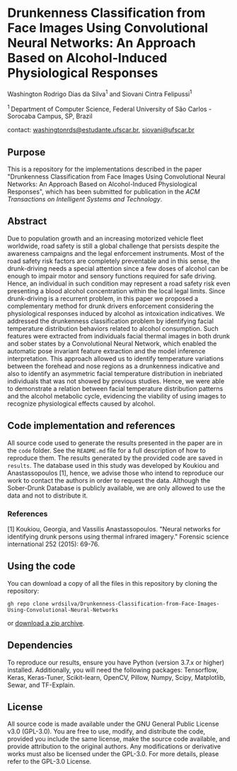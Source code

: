 # Drunkenness Classification from Face Images Using Convolutional Neural Networks: An Approach Based on Alcohol-Induced Physiological Responses

Washington Rodrigo Dias da Silva<sup>1</sup> and Siovani Cintra Felipussi<sup>1</sup>

<sup>1 </sup>Department of Computer Science, Federal University of São Carlos - Sorocaba Campus, SP, Brazil

contact:  washingtonrds@estudante.ufscar.br, siovani@ufscar.br

## Purpose

This is a repository for the implementations described in the paper "Drunkenness Classification from Face Images Using Convolutional Neural Networks: An Approach Based on Alcohol-Induced Physiological Responses", which has been submitted for publication in the *ACM Transactions on Intelligent Systems and Technology*.

## Abstract

Due to population growth and an increasing motorized vehicle fleet worldwide, road safety is still a global challenge that persists despite the awareness campaigns and the legal enforcement instruments. Most of the road safety risk factors are completely preventable and in this sense, the drunk-driving needs a special attention since a few doses of alcohol can be enough to impair motor and sensory functions required for safe driving. Hence, an individual in such condition may represent a road safety risk even presenting a blood alcohol concentration within the local legal limits. Since drunk-driving is a recurrent problem, in this paper we proposed a complementary method for drunk drivers enforcement considering the physiological responses induced by alcohol as intoxication indicatives. We addressed the drunkenness classification problem by identifying facial temperature distribution behaviors related to alcohol consumption. Such features were extracted from individuals facial thermal images in both drunk and sober states by a Convolutional Neural Network, which enabled the automatic pose invariant feature extraction and the model inference interpretation. This approach allowed us to identify temperature variations between the forehead and nose regions as a drunkenness indicative and also to identify an asymmetric facial temperature distribution in inebriated individuals that was not showed by previous studies. Hence, we were able to demonstrate a relation between facial temperature distribution patterns and the alcohol metabolic cycle, evidencing the viability of using images to recognize physiological effects caused by alcohol.

## Code implementation and references

All source code used to generate the results presented in the paper are in the `code` folder. See the `README.md` file for a full description of how to reproduce them. The results generated by the provided code are saved in `results`. The database used in this study was developed by Koukiou and Anastassopoulos [1], hence, we advise those who intend to reproduce our work to contact the authors in order to request the data. Although the Sober-Drunk Database is publicly available, we are only allowed to use the data and not to distribute it.

### References

[1] Koukiou, Georgia, and Vassilis Anastassopoulos. "Neural networks for identifying drunk persons using thermal infrared imagery." Forensic science international 252 (2015): 69-76.

## Using the code

You can download a copy of all the files in this repository by cloning the repository:

    gh repo clone wrdsilva/Drunkenness-Classification-from-Face-Images-Using-Convolutional-Neural-Networks

or [download a zip archive](https://github.com/wrdsilva/Drunkenness-Classification-from-Face-Images-Using-Convolutional-Neural-Networks/archive/refs/heads/main.zip).

## Dependencies

To reproduce our results, ensure you have Python (version 3.7.x or higher) installed. Additionally, you will need the following packages: Tensorflow, Keras, Keras-Tuner, Scikit-learn, OpenCV, Pillow, Numpy, Scipy, Matplotlib, Sewar, and TF-Explain.

## License

All source code is made available under the GNU General Public License v3.0 (GPL-3.0). You are free to use, modify, and distribute the code, provided you include the same license, make the source code available, and provide attribution to the original authors. Any modifications or derivative works must also be licensed under the GPL-3.0. For more details, please refer to the GPL-3.0 License.
